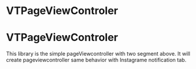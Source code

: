 # VTPageViewControler

VTPageViewControler
=============

This library is the simple pageViewcontroller with two segment above. It will create pageviewcontroller same behavior with Instagrame notification tab.
